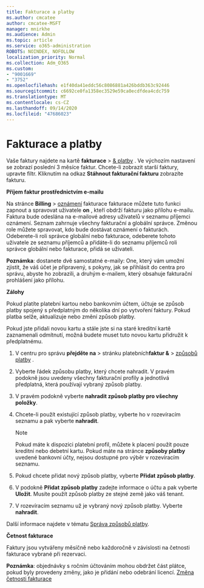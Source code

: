 ```yaml
---
title: Fakturace a platby
ms.author: cmcatee
author: cmcatee-MSFT
manager: mnirkhe
ms.audience: Admin
ms.topic: article
ms.service: o365-administration
ROBOTS: NOINDEX, NOFOLLOW
localization_priority: Normal
ms.collection: Adm_O365
ms.custom:
- "9001669"
- "3752"
ms.openlocfilehash: e1f40da41eddc56c8086881a426bddb363c92446
ms.sourcegitcommit: c6692ce0fa1358ec3529e59ca0ecdfdea4cdc759
ms.translationtype: MT
ms.contentlocale: cs-CZ
ms.lasthandoff: 09/14/2020
ms.locfileid: "47686023"
---
```

# <a name="billing-and-payment"></a>Fakturace a platby

Vaše faktury najdete na kartě **fakturace**  >  [& platby](https://go.microsoft.com/fwlink/p/?linkid=848039) .  Ve výchozím nastavení se zobrazí poslední 3 měsíce faktur.  Chcete-li zobrazit starší faktury, upravte filtr.  Kliknutím na odkaz **Stáhnout fakturační fakturu** zobrazíte fakturu.

**Příjem faktur prostřednictvím e-mailu**

Na stránce **Billing**  >  [oznámení](https://go.microsoft.com/fwlink/p/?linkid=853212) fakturace fakturace můžete tuto funkci zapnout a spravovat uživatele **on** , kteří obdrží fakturu jako přílohu e-mailu. Faktura bude odeslána na e-mailové adresy uživatelů v seznamu příjemci oznámení. Seznam zahrnuje všechny fakturační a globální správce.  Změnou role můžete spravovat, kdo bude dostávat oznámení o fakturách.  Odeberete-li roli správce globální nebo fakturace, odeberete tohoto uživatele ze seznamu příjemců a přidáte-li do seznamu příjemců roli správce globální nebo fakturace, přidá se uživateli.

**Poznámka**: dostanete dvě samostatné e-maily: One, který vám umožní zjistit, že váš účet je připravený, s pokyny, jak se přihlásit do centra pro správu, abyste ho zobrazili, a druhým e-mailem, který obsahuje fakturační prohlášení jako přílohu.

**Zálohy**

Pokud platíte platební kartou nebo bankovním účtem, účtuje se způsob platby spojený s předplatným do několika dní po vytvoření faktury. Pokud platba selže, aktualizuje nebo změní způsob platby.

Pokud jste přidali novou kartu a stále jste si na staré kreditní kartě zaznamenali odmítnutí, možná budete muset tuto novou kartu přidružit k předplatnému.

1. V centru pro správu **přejděte na**  >  stránku platebních**faktur &**  >  [způsobů platby](https://go.microsoft.com/fwlink/p/?linkid=2018806) .

2. Vyberte řádek způsobu platby, který chcete nahradit. V pravém podokně jsou uvedeny všechny fakturační profily a jednotlivá předplatná, která používají vybraný způsob platby.

3. V pravém podokně vyberte **nahradit způsob platby pro všechny položky**.

4. Chcete-li použít existující způsob platby, vyberte ho v rozevíracím seznamu a pak vyberte **nahradit**.

    > [!NOTE]
    > Pokud máte k dispozici platební profil, můžete k placení použít pouze kreditní nebo debetní kartu. Pokud máte na stránce **způsoby platby** uvedené bankovní účty, nejsou dostupné pro výběr v rozevíracím seznamu.

5. Pokud chcete přidat nový způsob platby, vyberte **Přidat způsob platby**.

6. V podokně **Přidat způsob platby** zadejte informace o účtu a pak vyberte **Uložit**. Musíte použít způsob platby ze stejné země jako váš tenant.

7. V rozevíracím seznamu už je vybraný nový způsob platby. Vyberte **nahradit**.

Další informace najdete v tématu [Správa způsobů platby](https://docs.microsoft.com/microsoft-365/commerce/billing-and-payments/manage-payment-methods).

**Četnost fakturace**

Faktury jsou vytvářeny měsíčně nebo každoročně v závislosti na četnosti fakturace vybrané při rezervaci.  

**Poznámka**: objednávky s ročním účtováním mohou obdržet část plátce, pokud byly provedeny změny, jako je přidání nebo odebrání licencí. [Změna četnosti fakturace](https://docs.microsoft.com/microsoft-365/commerce/billing-and-payments/change-payment-frequency)

